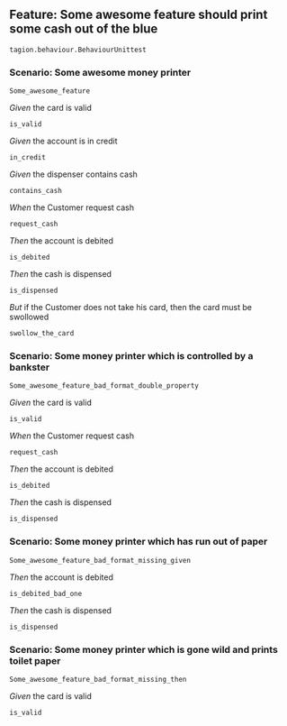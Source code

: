 ## Feature: Some awesome feature should print some cash out of the blue

`tagion.behaviour.BehaviourUnittest`

### Scenario: Some awesome money printer

`Some_awesome_feature`

*Given* the card is valid

`is_valid`

*Given* the account is in credit

`in_credit`

*Given* the dispenser contains cash

`contains_cash`

*When* the Customer request cash

`request_cash`

*Then* the account is debited

`is_debited`

*Then* the cash is dispensed

`is_dispensed`

*But* if the Customer does not take his card, then the card must be swollowed

`swollow_the_card`


### Scenario: Some money printer which is controlled by a bankster

`Some_awesome_feature_bad_format_double_property`

*Given* the card is valid

`is_valid`

*When* the Customer request cash

`request_cash`

*Then* the account is debited

`is_debited`

*Then* the cash is dispensed

`is_dispensed`


### Scenario: Some money printer which has run out of paper

`Some_awesome_feature_bad_format_missing_given`

*Then* the account is debited 

`is_debited_bad_one`

*Then* the cash is dispensed

`is_dispensed`


### Scenario: Some money printer which is gone wild and prints toilet paper

`Some_awesome_feature_bad_format_missing_then`

*Given* the card is valid

`is_valid`


